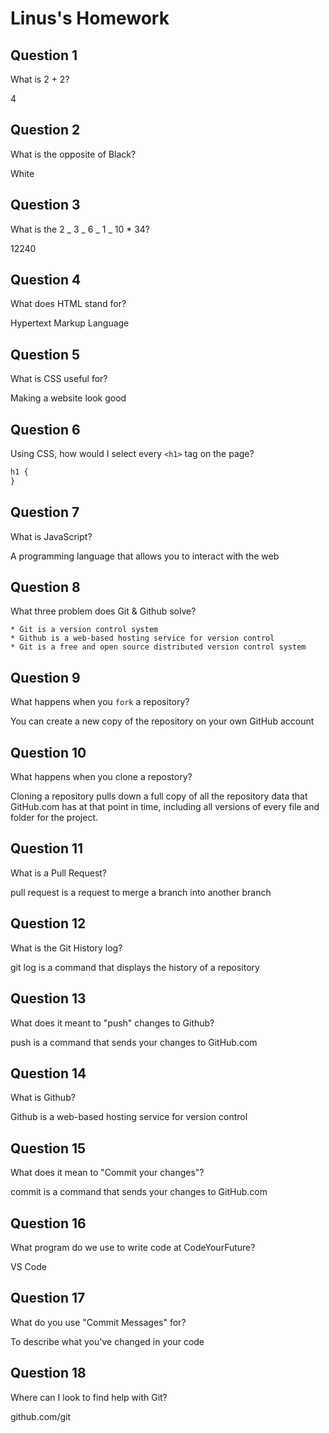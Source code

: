# Linus's Homework

## Question 1

What is 2 + 2?

4

## Question 2

What is the opposite of Black?

White

## Question 3

What is the 2 _ 3 _ 6 _ 1 _ 10 \* 34?

12240

## Question 4

What does HTML stand for?

Hypertext Markup Language

## Question 5

What is CSS useful for?

Making a website look good

## Question 6

Using CSS, how would I select every `<h1>` tag on the page?

```css
h1 {
}
```

## Question 7

What is JavaScript?

A programming language that allows you to interact with the web

## Question 8

What three problem does Git & Github solve?

    * Git is a version control system
    * Github is a web-based hosting service for version control
    * Git is a free and open source distributed version control system

## Question 9

What happens when you `fork` a repository?

You can create a new copy of the repository on your own GitHub account

## Question 10

What happens when you clone a repostory?

Cloning a repository pulls down a full copy of all the repository data that GitHub.com has at that point in time, including all versions of every file and folder for the project.

## Question 11

What is a Pull Request?

pull request is a request to merge a branch into another branch

## Question 12

What is the Git History log?

git log is a command that displays the history of a repository

## Question 13

What does it meant to "push" changes to Github?

push is a command that sends your changes to GitHub.com

## Question 14

What is Github?

Github is a web-based hosting service for version control

## Question 15

What does it mean to "Commit your changes"?

commit is a command that sends your changes to GitHub.com

## Question 16

What program do we use to write code at CodeYourFuture?

VS Code

## Question 17

What do you use "Commit Messages" for?

To describe what you've changed in your code

## Question 18

Where can I look to find help with Git?

github.com/git
